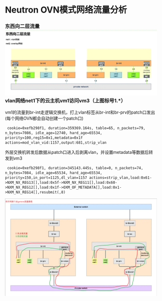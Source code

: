 # Neutron OVN模式网络流量分析

### 东西向二层流量![](/assets/network-vnetwork-neutron-neutronovn.png)vlan网络net1下的云主机vm1访问vm3（上图标号1.\*）

vm1的流量到br-int走逻辑交换机，打上vlan标签从br-int和br-prv的patch口发出\(每个网络OVN都会自动创建一个patch口\)

```
 cookie=0xefb298f1, duration=359369.164s, table=65, n_packets=79, n_bytes=7086, idle_age=12740, hard_age=65534, priority=100,reg15=0x1,metadata=0x1f actions=mod_vlan_vid:1157,output:681,strip_vlan
```

外层交换机转发后数据从patch口进入后剥离vlan，并设置metadata等数据后转发到vm3

```
 cookie=0xefb298f1, duration=345143.445s, table=0, n_packets=74, n_bytes=7084, idle_age=65534, hard_age=65534, priority=150,in_port=1125,dl_vlan=1157 actions=strip_vlan,load:0x61->NXM_NX_REG13[],load:0x5f->NXM_NX_REG11[],load:0x60->NXM_NX_REG12[],load:0x1f->OXM_OF_METADATA[],load:0x1->NXM_NX_REG14[],resubmit(,8)
```



![](/assets/network-vnetwork-neutron-neutronovn2.png)

